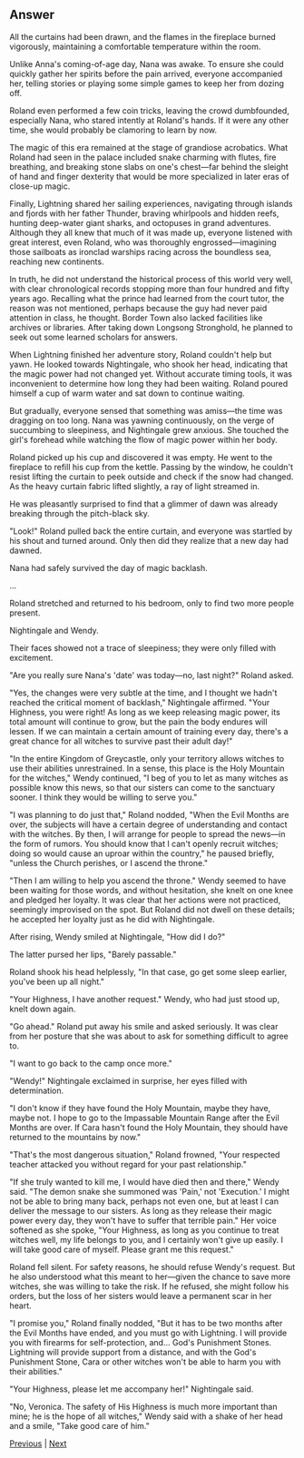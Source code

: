 ## Answer
All the curtains had been drawn, and the flames in the fireplace burned vigorously, maintaining a comfortable temperature within the room.

Unlike Anna's coming-of-age day, Nana was awake. To ensure she could quickly gather her spirits before the pain arrived, everyone accompanied her, telling stories or playing some simple games to keep her from dozing off.

Roland even performed a few coin tricks, leaving the crowd dumbfounded, especially Nana, who stared intently at Roland's hands. If it were any other time, she would probably be clamoring to learn by now.

The magic of this era remained at the stage of grandiose acrobatics. What Roland had seen in the palace included snake charming with flutes, fire breathing, and breaking stone slabs on one's chest—far behind the sleight of hand and finger dexterity that would be more specialized in later eras of close-up magic.

Finally, Lightning shared her sailing experiences, navigating through islands and fjords with her father Thunder, braving whirlpools and hidden reefs, hunting deep-water giant sharks, and octopuses in grand adventures. Although they all knew that much of it was made up, everyone listened with great interest, even Roland, who was thoroughly engrossed—imagining those sailboats as ironclad warships racing across the boundless sea, reaching new continents.

In truth, he did not understand the historical process of this world very well, with clear chronological records stopping more than four hundred and fifty years ago. Recalling what the prince had learned from the court tutor, the reason was not mentioned, perhaps because the guy had never paid attention in class, he thought. Border Town also lacked facilities like archives or libraries. After taking down Longsong Stronghold, he planned to seek out some learned scholars for answers.

When Lightning finished her adventure story, Roland couldn't help but yawn. He looked towards Nightingale, who shook her head, indicating that the magic power had not changed yet. Without accurate timing tools, it was inconvenient to determine how long they had been waiting. Roland poured himself a cup of warm water and sat down to continue waiting.

But gradually, everyone sensed that something was amiss—the time was dragging on too long. Nana was yawning continuously, on the verge of succumbing to sleepiness, and Nightingale grew anxious. She touched the girl's forehead while watching the flow of magic power within her body.

Roland picked up his cup and discovered it was empty. He went to the fireplace to refill his cup from the kettle. Passing by the window, he couldn't resist lifting the curtain to peek outside and check if the snow had changed. As the heavy curtain fabric lifted slightly, a ray of light streamed in.



He was pleasantly surprised to find that a glimmer of dawn was already breaking through the pitch-black sky.

"Look!" Roland pulled back the entire curtain, and everyone was startled by his shout and turned around. Only then did they realize that a new day had dawned.

Nana had safely survived the day of magic backlash.

...

Roland stretched and returned to his bedroom, only to find two more people present.

Nightingale and Wendy.

Their faces showed not a trace of sleepiness; they were only filled with excitement.

"Are you really sure Nana's 'date' was today—no, last night?" Roland asked.

"Yes, the changes were very subtle at the time, and I thought we hadn't reached the critical moment of backlash," Nightingale affirmed. "Your Highness, you were right! As long as we keep releasing magic power, its total amount will continue to grow, but the pain the body endures will lessen. If we can maintain a certain amount of training every day, there's a great chance for all witches to survive past their adult day!"



"In the entire Kingdom of Greycastle, only your territory allows witches to use their abilities unrestrained. In a sense, this place is the Holy Mountain for the witches," Wendy continued, "I beg of you to let as many witches as possible know this news, so that our sisters can come to the sanctuary sooner. I think they would be willing to serve you."



"I was planning to do just that," Roland nodded, "When the Evil Months are over, the subjects will have a certain degree of understanding and contact with the witches. By then, I will arrange for people to spread the news—in the form of rumors. You should know that I can't openly recruit witches; doing so would cause an uproar within the country," he paused briefly, "unless the Church perishes, or I ascend the throne."



"Then I am willing to help you ascend the throne." Wendy seemed to have been waiting for those words, and without hesitation, she knelt on one knee and pledged her loyalty. It was clear that her actions were not practiced, seemingly improvised on the spot. But Roland did not dwell on these details; he accepted her loyalty just as he did with Nightingale.



After rising, Wendy smiled at Nightingale, "How did I do?"



The latter pursed her lips, "Barely passable."



Roland shook his head helplessly, "In that case, go get some sleep earlier, you've been up all night."



"Your Highness, I have another request." Wendy, who had just stood up, knelt down again.



"Go ahead." Roland put away his smile and asked seriously. It was clear from her posture that she was about to ask for something difficult to agree to.



"I want to go back to the camp once more."



"Wendy!" Nightingale exclaimed in surprise, her eyes filled with determination.



"I don't know if they have found the Holy Mountain, maybe they have, maybe not. I hope to go to the Impassable Mountain Range after the Evil Months are over. If Cara hasn't found the Holy Mountain, they should have returned to the mountains by now."



"That's the most dangerous situation," Roland frowned, "Your respected teacher attacked you without regard for your past relationship."



"If she truly wanted to kill me, I would have died then and there," Wendy said. "The demon snake she summoned was 'Pain,' not 'Execution.' I might not be able to bring many back, perhaps not even one, but at least I can deliver the message to our sisters. As long as they release their magic power every day, they won't have to suffer that terrible pain." Her voice softened as she spoke, "Your Highness, as long as you continue to treat witches well, my life belongs to you, and I certainly won't give up easily. I will take good care of myself. Please grant me this request."



Roland fell silent. For safety reasons, he should refuse Wendy's request. But he also understood what this meant to her—given the chance to save more witches, she was willing to take the risk. If he refused, she might follow his orders, but the loss of her sisters would leave a permanent scar in her heart.



"I promise you," Roland finally nodded, "But it has to be two months after the Evil Months have ended, and you must go with Lightning. I will provide you with firearms for self-protection, and... God's Punishment Stones. Lightning will provide support from a distance, and with the God's Punishment Stone, Cara or other witches won't be able to harm you with their abilities."



"Your Highness, please let me accompany her!" Nightingale said.



"No, Veronica. The safety of His Highness is much more important than mine; he is the hope of all witches," Wendy said with a shake of her head and a smile, "Take good care of him."





[Previous](CH0078.md) | [Next](CH0080.md)
